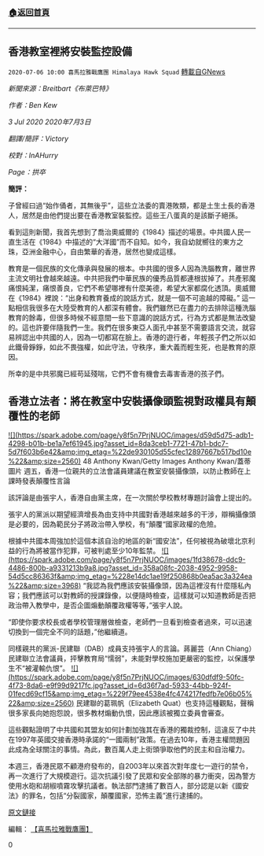 ###  [:house:返回首頁](https://github.com/ourhimalayas/txt)
---

## 香港教室裡將安裝監控設備
`2020-07-06 10:00 喜馬拉雅戰鷹團 Himalaya Hawk Squad` [轉載自GNews](https://gnews.org/zh-hant/255654/)

*新聞來源：Breitbart《布萊巴特》*

*作者：Ben Kew*

*3 Jul 2020 2020年7月3日*

*翻譯/簡評：Victory*

*校對：InAHurry*

*Page：拱卒*

**簡評：**

子曾經曰過“始作俑者，其無後乎”，這些立法委的賣港敗類，都是土生土長的香港人，居然是由他們提出要在香港教室裝監控。這些王八蛋真的是該斷子絕孫。

看到這則新聞，我首先想到了喬治奧威爾的《1984》描述的場景。中共國人民一直生活在《1984》中描述的“大洋國”而不自知。如今，我自幼就嚮往的東方之珠，亞洲金融中心，自由繁華的香港，居然也變成這樣。

教育是一個民族的文化傳承與發展的根本。中共國的很多人因為洗腦教育，離世界主流文明社會越來越遠。中共把我們中華民族的優秀品質都連根拔掉了。共產邪魔痛恨純潔，痛恨善良，它們不希望哪裡有什麼美德，希望大家都腐化透頂。奧威爾在《1984》裡說：“出身和教育養成的說話方式，就是一個不可逾越的障礙。” 這一點相信我很多在大陸受教育的人都深有體會。我們雖然已在盡力的去排除這種洗腦教育的餘毒，但很多時候不經意間一些下意識的說話方式，行為方式都是無法改變的。這也許要伴隨我們一生。我們在很多東亞人面孔中甚至不需要語言交流，就容易辨認出中共國的人，因為一切都寫在臉上。香港的遊行者，年輕孩子們之所以如此鐵骨錚錚，如此不畏強權，如此守法，守秩序，重大義而輕生死，也是教育的原因。

所幸的是中共邪魔已經苟延殘喘，它們不會有機會去毒害香港的孩子們。



##  **香港立法者：將在教室中安裝攝像頭監視對政權具有顛覆性的老師** 


 [!\[\](https://spark.adobe.com/page/y8f5n7PrjNUOC/images/d59d5d75-adb1-4298-b01b-be1a7ef61945.jpg?asset_id=8da3ceb1-7721-47b1-bdc7-5d7f603b6e42&amp;img_etag=%22de930105d55cfec12897667b517bd10e%22&amp;size=2560)](https://spark.adobe.com/page/y8f5n7PrjNUOC/images/d59d5d75-adb1-4298-b01b-be1a7ef61945.jpg?asset_id=8da3ceb1-7721-47b1-bdc7-5d7f603b6e42&amp;img_etag=%22de930105d55cfec12897667b517bd10e%22&amp;size=1024)  48 Anthony Kwan/Getty Images Anthony Kwan/蓋蒂圖片
週五，香港一位親共的立法會議員建議在教室安裝攝像頭，以防止教師在上課時發表顛覆性言論

該評論是由張宇人，香港自由黨主席，在一次關於學校教材專題討論會上提出的。

張宇人的黨派以期望經濟增長為由支持中共國對香港越來越多的干涉，辯稱攝像頭是必要的，因為範民分子將政治帶入學校，有“顛覆“國家政權的危險。

根據中共國本周強加於這個本該自治的地區的新“國安法”，任何被視為破壞北京利益的行為將被當作犯罪，可被判處至少10年監禁。
 [!\[\](https://spark.adobe.com/page/y8f5n7PrjNUOC/images/1fd38678-ddc9-4486-800b-a9331213b9a8.jpg?asset_id=358a08fc-2038-4952-9958-54d5cc86363f&amp;img_etag=%228e14dc1ae19f250868b0ea5ac3a324ea%22&amp;size=3968)](https://spark.adobe.com/page/y8f5n7PrjNUOC/images/1fd38678-ddc9-4486-800b-a9331213b9a8.jpg?asset_id=358a08fc-2038-4952-9958-54d5cc86363f&amp;img_etag=%228e14dc1ae19f250868b0ea5ac3a324ea%22&amp;size=1024) 
“我認為我們應該安裝攝像頭，因為這裡沒有什麼隱私內容；我們應該可以對教師的授課錄像，以便隨時檢查，這樣就可以知道教師是否把政治帶入教學中，是否企圖煽動顛覆政權等等，”張宇人說。

“即使你要求校長或者學校管理層做檢查，老師們一旦看到檢查者過來，可以迅速切換到一個完全不同的話題，”他繼續道。

同樣親共的黨派-民建聯（DAB）成員支持張宇人的言論。蔣麗芸（Ann Chiang）民建聯立法會議員，抨擊教育局“懦弱”，未能對學校施加更嚴密的監控，以保護學生不“被灌輸仇恨”。
 [!\[\](https://spark.adobe.com/page/y8f5n7PrjNUOC/images/630dfdf9-50fc-4f73-8da6-e9f99d9217fc.jpg?asset_id=6d36f7ad-5933-44bb-924f-01fecd69cf15&amp;img_etag=%229f79ee4538e4fc474217fedfb7e06b05%22&amp;size=2560)](https://spark.adobe.com/page/y8f5n7PrjNUOC/images/630dfdf9-50fc-4f73-8da6-e9f99d9217fc.jpg?asset_id=6d36f7ad-5933-44bb-924f-01fecd69cf15&amp;img_etag=%229f79ee4538e4fc474217fedfb7e06b05%22&amp;size=1024) 
民建聯的葛珮帆（Elizabeth Quat）也支持這種觀點，聲稱很多家長向她抱怨說，很多教材煽動仇恨，因此應該被獨立委員會審查。

這些觀點證明了中共國和其盟友如何計劃加強其在香港的獨裁控制，這違反了中共在1997年英國交接香港時承諾的“一國兩制”政策。在過去10年，香港主權問題因此成為全球關注的事情。為此，數百萬人走上街頭爭取他們的民主和自治權力。

本週三，香港民眾不顧港府發布的，自2003年以來首次對年度七一遊行的禁令，再一次進行了大規模遊行。這次抗議引發了民眾和安全部隊的暴力衝突，因為警方使用水砲和胡椒噴霧攻擊抗議者。執法部門逮捕了數百人，部分認是以新《國安法》的罪名，包括“分裂國家，顛覆國家，恐怖主義”進行逮捕的。

[原文鏈接](https://www.breitbart.com/asia/2020/07/03/hong-kong-lawmaker-place-cameras-in-classrooms-to-spy-on-subversive-teachers/)

編輯： [【喜馬拉雅戰鷹團】](https://spark.adobe.com/page/y8f5n7PrjNUOC/)
 
0
